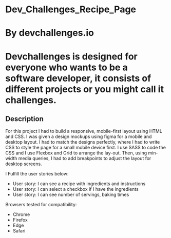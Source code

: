 # Dev_Challenges_Recipe_Page

# By devchallenges.io
# Devchallenges is designed for everyone who wants to be a software developer, it consists of different projects or you might call it challenges.

## **Description**

For this project I had to build a responsive, mobile-first layout using HTML and CSS. I was given a design mockups using figma for a mobile and desktop layout. I had to match the designs perfectly, where I had to write CSS to style the page for a small mobile device first. I use SASS to code the CSS and I use Flexbox and Grid to arrange the lay-out. Then, using min-width media queries, I had to add breakpoints to adjust the layout for desktop screens.

I Fulfill the user stories below:

 * User story: I can see a recipe with ingredients and instructions
 * User story: I can select a checkbox if I have the ingredients
 * User story: I can see number of servings, baking times

Browsers tested for compatibility:
* Chrome
* Firefox
* Edge
* Safari
